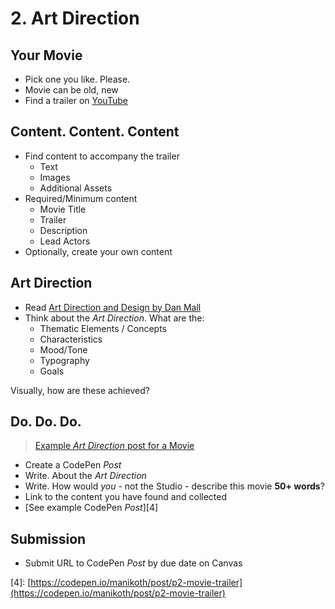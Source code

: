 # 2. Art Direction

## Your Movie

* Pick one you like. Please. 
* Movie can be old, new
* Find a trailer on [YouTube](https://youtube.com)

## Content. Content. Content

* Find content to accompany the trailer
  * Text
  * Images
  * Additional Assets
* Required/Minimum content
  * Movie Title
  * Trailer
  * Description
  * Lead Actors
* Optionally, create your own content

## Art Direction

* Read [Art Direction and Design by Dan Mall](https://alistapart.com/article/art-direction-and-design/)
* Think about the _Art Direction_. What are the:
  * Thematic Elements / Concepts
  * Characteristics
  * Mood/Tone
  * Typography
  * Goals

Visually, how are these achieved?

## Do. Do. Do.

> [Example _Art Direction_ post for a Movie](https://codepen.io/manikoth/post/p2-movie-trailer)

* Create a CodePen _Post_
* Write. About the _Art Direction_
* Write. How would _you_ - not the Studio - describe this movie **50+ words**? 
* Link to the content you have found and collected
* \[See example CodePen _Post_\]\[4\]

## Submission

* Submit URL to CodePen _Post_ by due date on Canvas

\[4\]: [https://codepen.io/manikoth/post/p2-movie-trailer](https://codepen.io/manikoth/post/p2-movie-trailer)

